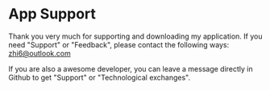 #  App Support


Thank you very much for supporting and downloading my application. If you need "Support" or "Feedback", please contact the following ways:  
zhi6@outlook.com


If you are also a awesome developer, you can leave a message directly in Github to get "Support" or "Technological exchanges".
